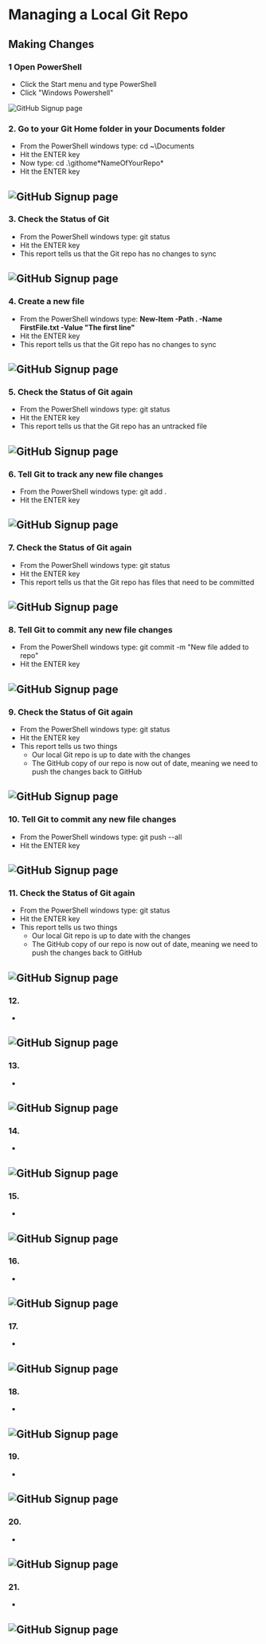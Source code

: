 # Managing a Local Git Repo

## Making Changes

### 1 Open PowerShell
- Click the Start menu and type PowerShell
- Click "Windows Powershell"

![GitHub Signup page](Pics/clone01.jpg)

### 2. Go to your Git Home folder in your Documents folder
- From the PowerShell windows type: cd ~\Documents
- Hit the ENTER key
- Now type: cd .\githome\*NameOfYourRepo*
- Hit the ENTER key

![GitHub Signup page](Pics/mng02.jpg)
---

### 3. Check the Status of Git
- From the PowerShell windows type: git status
- Hit the ENTER key
- This report tells us that the Git repo has no changes to sync

![GitHub Signup page](Pics/mng03.jpg)
---

### 4. Create a new file
- From the PowerShell windows type: **New-Item -Path . -Name FirstFile.txt -Value "The first line"**
- Hit the ENTER key
- This report tells us that the Git repo has no changes to sync

![GitHub Signup page](Pics/mng04.jpg)
---

### 5. Check the Status of Git again
- From the PowerShell windows type: git status
- Hit the ENTER key
- This report tells us that the Git repo has an untracked file

![GitHub Signup page](Pics/mng05.jpg)
---

### 6. Tell Git to track any new file changes
- From the PowerShell windows type: git add .
- Hit the ENTER key

![GitHub Signup page](Pics/mng06.jpg)
---

### 7. Check the Status of Git again
- From the PowerShell windows type: git status
- Hit the ENTER key
- This report tells us that the Git repo has files that need to be committed

![GitHub Signup page](Pics/mng07.jpg)
---

### 8. Tell Git to commit any new file changes
- From the PowerShell windows type: git commit -m "New file added to repo"
- Hit the ENTER key

![GitHub Signup page](Pics/mng08.jpg)
---

### 9. Check the Status of Git again
- From the PowerShell windows type: git status
- Hit the ENTER key
- This report tells us two things
  - Our local Git repo is up to date with the changes
  - The GitHub copy of our repo is now out of date, meaning we need to push the changes back to GitHub

![GitHub Signup page](Pics/mng09.jpg)
---


### 10. Tell Git to commit any new file changes
- From the PowerShell windows type: git push --all
- Hit the ENTER key

![GitHub Signup page](Pics/mng10.jpg)
---

### 11. Check the Status of Git again
- From the PowerShell windows type: git status
- Hit the ENTER key
- This report tells us two things
  - Our local Git repo is up to date with the changes
  - The GitHub copy of our repo is now out of date, meaning we need to push the changes back to GitHub

![GitHub Signup page](Pics/mng11.jpg)
---

### 12. 
- 

![GitHub Signup page](Pics/mng12.jpg)
---

### 13. 
- 

![GitHub Signup page](Pics/mng13.jpg)
---

### 14. 
- 

![GitHub Signup page](Pics/mng14.jpg)
---

### 15. 
- 

![GitHub Signup page](Pics/mng15.jpg)
---

### 16. 
- 

![GitHub Signup page](Pics/mng16.jpg)
---

### 17. 
- 

![GitHub Signup page](Pics/mng17.jpg)
---

### 18. 
- 

![GitHub Signup page](Pics/mng18.jpg)
---

### 19. 
- 

![GitHub Signup page](Pics/mng19.jpg)
---

### 20. 
- 

![GitHub Signup page](Pics/mng20.jpg)
---

### 21. 
- 

![GitHub Signup page](Pics/mng21.jpg)
---
